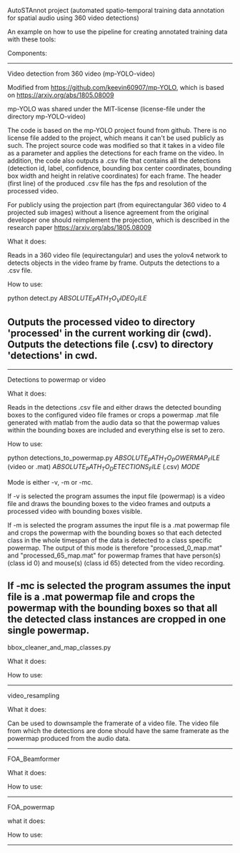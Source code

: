 AutoSTAnnot project (automated spatio-temporal training data annotation for spatial audio using 360 video detections)

An example on how to use the pipeline for creating annotated training data with these tools: 




Components:


----------------------------------------
Video detection from 360 video (mp-YOLO-video)

Modified from https://github.com/keevin60907/mp-YOLO, which is based on https://arxiv.org/abs/1805.08009

mp-YOLO was shared under the MIT-license (license-file under the directory mp-YOLO-video)

The code is based on the mp-YOLO project found from github. There is no license file added to the project, which means it can't be used publicly as such. The project source code was modified so that it takes in a video file as a parameter and applies the detections for each frame on the video. In addition, the code also outputs a .csv file that contains all the detections (detection id, label, confidence, bounding box center coordinates, bounding box width and height in relative coordinates) for each frame. The header (first line) of the produced .csv file has the fps and resolution of the processed video. 

For publicly using the projection part (from equirectangular 360 video to 4 projected sub images) without a lisence agreement from the original developer one should reimplement the projection, which is described in the research paper https://arxiv.org/abs/1805.08009

What it does: 

Reads in a 360 video file (equirectangular) and uses the yolov4 network to detects objects in the video frame by frame. Outputs the detections to a .csv file. 

How to use: 

python detect.py $ABSOLUTE_PATH_TO_VIDEO_FILE$

Outputs the processed video to directory 'processed' in the current working dir (cwd).
Outputs the detections file (.csv) to directory 'detections' in cwd.
----------------------------------------

----------------------------------------
Detections to powermap or video

What it does:

Reads in the detections .csv file and either draws the detected bounding boxes to the configured video file frames or crops a powermap .mat file generated with matlab from the audio data so that the powermap values within the bounding boxes are included and everything else is set to zero. 

How to use: 

python detections_to_powermap.py $ABSOLUTE_PATH_TO_POWERMAP_FILE$ (video or .mat) $ABSOLUTE_PATH_TO_DETECTIONS_FILE$ (.csv) $MODE$

Mode is either -v, -m or -mc. 

If -v is selected the program assumes the input file (powermap) is a video file and draws the bounding boxes to the video frames and outputs a processed video with bounding boxes visible. 

If -m is selected the program assumes the input file is a .mat powermap file and crops the powermap with the bounding boxes so that each detected class in the whole timespan of the data is detected to a class specific powermap. The output of this mode is therefore "processed_0_map.mat" and "processed_65_map.mat" for powermap frames that have person(s) (class id 0) and mouse(s) (class id 65) detected from the video recording.

If -mc is selected the program assumes the input file is a .mat powermap file and crops the powermap with the bounding boxes so that all the detected class instances are cropped in one single powermap. 
----------------------------------------

bbox_cleaner_and_map_classes.py

What it does: 

How to use: 

----------------------------------------


video_resampling

What it does:

Can be used to downsample the framerate of a video file. The video file from which the detections are done should have the same framerate as the powermap produced from the audio data. 



----------------------------------------


FOA_Beamformer

What it does:

How to use:


----------------------------------------

FOA_powermap

what it does:

How to use: 

----------------------------------------
